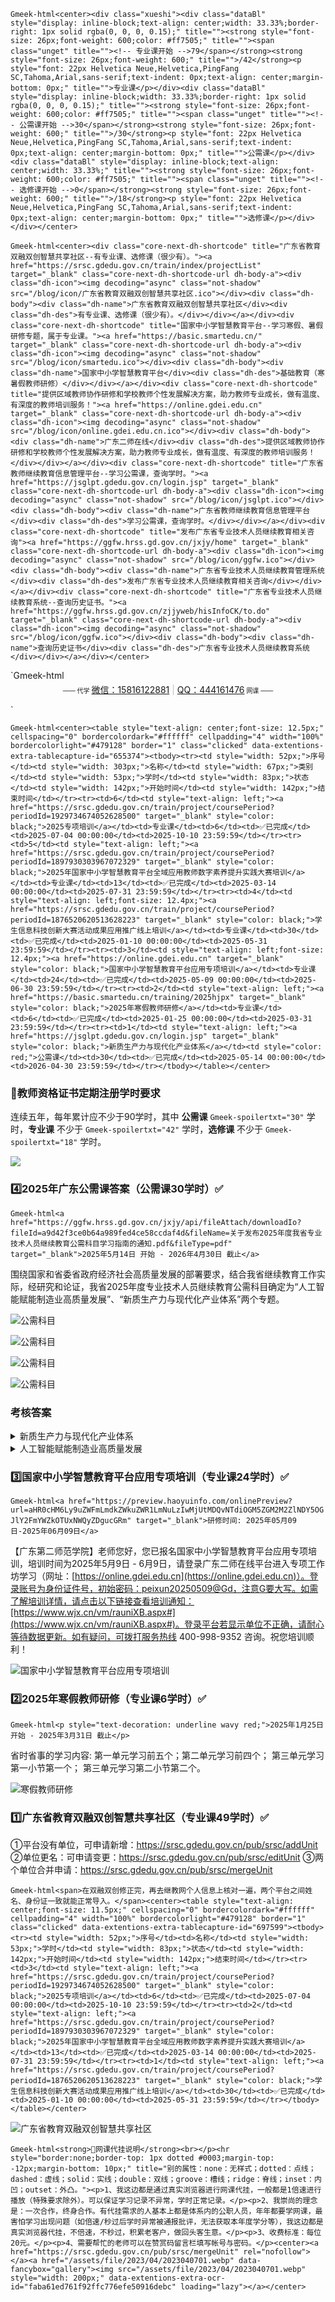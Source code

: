 `Gmeek-html<center><div class="xueshi"><div class="dataBl" style="display: inline-block;text-align: center;width: 33.33%;border-right: 1px solid rgba(0, 0, 0, 0.15);" title=""><strong style="font-size: 26px;font-weight: 600;color: #ff7505;" title=""><span class="unget" title=""><!-- 专业课开始 -->79</span></strong><strong style="font-size: 26px;font-weight: 600;" title="">/42</strong><p style="font: 22px Helvetica Neue,Helvetica,PingFang SC,Tahoma,Arial,sans-serif;text-indent: 0px;text-align: center;margin-bottom: 0px;" title="">专业课</p></div><div class="dataBl" style="display: inline-block;width: 33.33%;border-right: 1px solid rgba(0, 0, 0, 0.15);" title=""><strong style="font-size: 26px;font-weight: 600;color: #ff7505;" title=""><span class="unget" title=""><!-- 公需课开始 -->30</span></strong><strong style="font-size: 26px;font-weight: 600;" title="">/30</strong><p style="font: 22px Helvetica Neue,Helvetica,PingFang SC,Tahoma,Arial,sans-serif;text-indent: 0px;text-align: center;margin-bottom: 0px;" title="">公需课</p></div><div class="dataBl" style="display: inline-block;text-align: center;width: 33.33%;" title=""><strong style="font-size: 26px;font-weight: 600;color: #ff7505;" title=""><span class="unget" title=""><!-- 选修课开始 -->0</span></strong><strong style="font-size: 26px;font-weight: 600;" title="">/18</strong><p style="font: 22px Helvetica Neue,Helvetica,PingFang SC,Tahoma,Arial,sans-serif;text-indent: 0px;text-align: center;margin-bottom: 0px;" title="">选修课</p></div></div></center>`

`Gmeek-html<center><div class="core-next-dh-shortcode" title="广东省教育双融双创智慧共享社区--有专业课、选修课（很少有）。"><a href="https://srsc.gdedu.gov.cn/train/index/projectList" target="_blank" class="core-next-dh-shortcode-url dh-body-a"><div class="dh-icon"><img decoding="async" class="not-shadow" src="/blog/icon/广东省教育双融双创智慧共享社区.ico"></div><div class="dh-body"><div class="dh-name">广东省教育双融双创智慧共享社区</div><div class="dh-des">有专业课、选修课（很少有）。</div></div></a></div><div class="core-next-dh-shortcode" title="国家中小学智慧教育平台--学习寒假、暑假研修专题，属于专业课。"><a href="https://basic.smartedu.cn/" target="_blank" class="core-next-dh-shortcode-url dh-body-a"><div class="dh-icon"><img decoding="async" class="not-shadow" src="/blog/icon/smartedu.ico"></div><div class="dh-body"><div class="dh-name">国家中小学智慧教育平台</div><div class="dh-des">基础教育（寒暑假教师研修）</div></div></a></div><div class="core-next-dh-shortcode" title="提供区域教师协作研修和学校教师个性发展解决方案，助力教师专业成长，做有温度、有深度的教师培训服务！"><a href="https://online.gdei.edu.cn" target="_blank" class="core-next-dh-shortcode-url dh-body-a"><div class="dh-icon"><img decoding="async" class="not-shadow" src="/blog/icon/online.gdei.edu.cn.ico"></div><div class="dh-body"><div class="dh-name">广东二师在线</div><div class="dh-des">提供区域教师协作研修和学校教师个性发展解决方案，助力教师专业成长，做有温度、有深度的教师培训服务！</div></div></a></div><div class="core-next-dh-shortcode" title="广东省教师继续教育信息管理平台--学习公需课，查询学时。"><a href="https://jsglpt.gdedu.gov.cn/login.jsp" target="_blank" class="core-next-dh-shortcode-url dh-body-a"><div class="dh-icon"><img decoding="async" class="not-shadow" src="/blog/icon/jsglpt.ico"></div><div class="dh-body"><div class="dh-name">广东省教师继续教育信息管理平台</div><div class="dh-des">学习公需课，查询学时。</div></div></a></div><div class="core-next-dh-shortcode" title="发布广东省专业技术人员继续教育相关咨询"><a href="https://ggfw.hrss.gd.gov.cn/jxjy/home" target="_blank" class="core-next-dh-shortcode-url dh-body-a"><div class="dh-icon"><img decoding="async" class="not-shadow" src="/blog/icon/ggfw.ico"></div><div class="dh-body"><div class="dh-name">广东省专业技术人员继续教育管理系统</div><div class="dh-des">发布广东省专业技术人员继续教育相关咨询</div></div></a></div><div class="core-next-dh-shortcode" title="广东省专业技术人员继续教育系统--查询历史证书。"><a href="https://ggfw.hrss.gd.gov.cn/zjjyweb/hisInfoCK/to.do" target="_blank" class="core-next-dh-shortcode-url dh-body-a"><div class="dh-icon"><img decoding="async" class="not-shadow" src="/blog/icon/ggfw.ico"></div><div class="dh-body"><div class="dh-name">查询历史证书</div><div class="dh-des">广东省专业技术人员继续教育系统</div></div></a></div></center>`

`Gmeek-html<center style="margin-top: -10px;">    <span style="font-size: 10px;">—— 代学   </span><span style="color: #bdbcba;font-size: 14px;padding-top: -10px;"><a href="/assets2/file/2022/12/2022120205.webp" data-fancybox="gallery" data-caption="微信：15816122881" title="微信：15816122881">微信：15816122881</a> | <a href="/assets/file/2023/04/2023040702.webp" data-fancybox="gallery" data-caption="QQ：444161476" title="QQ：444161476">QQ：444161476</a></span><span style="font-size: 10px;"> 网课 ——</span><br>
</center>`

`Gmeek-html<center><table style="text-align: center;font-size: 12.5px;" cellspacing="0" bordercolordark="#ffffff" cellpadding="4" width="100%" bordercolorlight="#479128" border="1" class="clicked" data-extentions-extra-tablecapture-id="655374"><tbody><tr><td style="width: 52px;">序号</td><td style="width: 303px;">名称</td><td style="width: 67px;">类别</td><td style="width: 53px;">学时</td><td style="width: 83px;">状态</td><td style="width: 142px;">开始时间</td><td style="width: 142px;">结束时间</td></tr><tr><td>6</td><td style="text-align: left;"><a href="https://srsc.gdedu.gov.cn/train/project/coursePeriod?periodId=1929734674052628500" target="_blank" style="color: black;">2025专项培训</a></td><td>专业课</td><td>6</td><td>✅已完成</td><td>2025-07-04 00:00:00</td><td>2025-10-10 23:59:59</td></tr><tr><td>5</td><td style="text-align: left;"><a href="https://srsc.gdedu.gov.cn/train/project/coursePeriod?periodId=1897930303967072329" target="_blank" style="color: black;">2025年国家中小学智慧教育平台全域应用教师数字素养提升实践大赛培训</a></td><td>专业课</td><td>13</td><td>✅已完成</td><td>2025-03-14 00:00:00</td><td>2025-07-31 23:59:59</td></tr><tr><td>4</td><td style="text-align: left;font-size: 12.4px;"><a href="https://srsc.gdedu.gov.cn/train/project/coursePeriod?periodId=1876520620513628223" target="_blank" style="color: black;">学生信息科技创新大赛活动成果应用推广线上培训</a></td><td>专业课</td><td>30</td><td>✅已完成</td><td>2025-01-10 00:00:00</td><td>2025-05-31 23:59:59</td></tr><tr><td>3</td><td style="text-align: left;font-size: 12.4px;"><a href="https://online.gdei.edu.cn" target="_blank" style="color: black;">国家中小学智慧教育平台应用专项培训</a></td><td>专业课</td><td>24</td><td>✅已完成</td><td>2025-05-09 00:00:00</td><td>2025-06-30 23:59:59</td></tr><tr><td>2</td><td style="text-align: left;"><a href="https://basic.smartedu.cn/training/2025hjpx" target="_blank" style="color: black;">2025年寒假教师研修</a></td><td>专业课</td><td>6</td><td>✅已完成</td><td>2025-01-25 00:00:00</td><td>2025-03-31 23:59:59</td></tr><tr><td>1</td><td style="text-align: left;"><a href="https://jsglpt.gdedu.gov.cn/login.jsp" target="_blank" style="color: black;">新质生产力与现代化产业体系</a></td><td style="color: red;">公需课</td><td>30</td><td>✅已完成</td><td>2025-05-14 00:00:00</td><td>2026-04-30 23:59:59</td></tr></tbody></table></center>`

### 💠教师资格证书定期注册学时要求

连续五年，每年累计应不少于90学时，其中 **公需课** `Gmeek-spoilertxt="30"` 学时，**专业课** 不少于 `Gmeek-spoilertxt="42"` 学时，**选修课** 不少于 `Gmeek-spoilertxt="18"` 学时。

![](/assets1/继续教育/定期注册.webp)

### 4️⃣2025年广东公需课答案（公需课30学时）✅

`Gmeek-html<a href="https://ggfw.hrss.gd.gov.cn/jxjy/api/fileAttach/downloadIo?fileId=a9d42f3ce0b64a989fed4ce58ccdaf4d&fileName=关于发布2025年度我省专业技术人员继续教育公需科目学习指南的通知.pdf&fileType=pdf" target="_blank">2025年5月14日 开始 - 2026年4月30日 截止</a>`

围绕国家和省委省政府经济社会高质量发展的部署要求，结合我省继续教育工作实际，经研究和论证，我省2025年度专业技术人员继续教育公需科目确定为“人工智能赋能制造业高质量发展”、“新质生产力与现代化产业体系”两个专题。

![公需科目](/assets/file/2023/05/2023050801.webp)

![公需科目](/assets/file/2023/05/2023050805.webp)

![公需科目](/assets1/继续教育/公需课1.webp)

![公需科目](/assets1/继续教育/公需课2.webp)

### 考核答案

<details>
<summary>新质生产力与现代化产业体系</summary>

B, D, A, D, A, B, B, A, B, A,
ABC, ABCD, ABCDE, ABC,ACD,
ABC, ABC, ABC, ABD, ABDE,
A, A, A, A, B, B, B, A, A, B

</details>

<details>
<summary>人工智能赋能制造业高质量发展</summary>

C, D, B, B, B,B, C, B, C, B,
ABC, ABCD, ABD, ABC, ABCD,
ABC, AB, ACD, ABC, ABCD,
A, A, B, B, B, B, A, A, A, A

</details>

### 3️⃣国家中小学智慧教育平台应用专项培训（专业课24学时）✅

`Gmeek-html<a href="https://preview.haoyuinfo.com/onlinePreview?url=aHR0cHM6Ly9uZWFmLmdkZWkuZWR1LmNuLzIwMjUtMDQvNTdiOGM5ZGM2M2ZlNDY5OGJlY2FmYWZkOTUxNWQyZDgucGRm" target="_blank">研修时间: 2025年05月09日-2025年06月09日</a>`

【广东第二师范学院】老师您好，您已报名国家中小学智慧教育平台应用专项培训，培训时间为2025年5月9日 - 6月9日，请登录广东二师在线平台进入专项工作坊学习（网址：[https://online.gdei.edu.cn](https://online.gdei.edu.cn)）。登录账号为身份证件号，初始密码：peixun20250509@Gd，注意G要大写。如需了解培训详情，请点击以下链接查看培训通知：[https://www.wjx.cn/vm/rauniXB.aspx#](https://www.wjx.cn/vm/rauniXB.aspx#)。登录平台若显示单位不正确，请耐心等待数据更新。如有疑问，可拨打服务热线 400-998-9352 咨询。祝您培训顺利！

![国家中小学智慧教育平台应用专项培训](/assets1/继续教育/国家中小学智慧教育平台应用专项培训.webp)

### 2️⃣2025年寒假教师研修（专业课6学时）✅

`Gmeek-html<p style="text-decoration: underline wavy red;">2025年1月25日 开始 - 2025年3月31日 截止</p>`

省时省事的学习内容: 第一单元学习前五个；第二单元学习前四个； 第三单元学习第一小节第一个； 第三单元学习第二小节第二个。

![寒假教师研修](/assets1/继续教育/寒假研修.webp)

### 1️⃣广东省教育双融双创智慧共享社区（专业课49学时）✅

①平台没有单位，可申请新增：https://srsc.gdedu.gov.cn/pub/srsc/addUnit
②单位更名：可申请变更：https://srsc.gdedu.gov.cn/pub/srsc/editUnit
③两个单位合并申请：https://srsc.gdedu.gov.cn/pub/srsc/mergeUnit

`Gmeek-html<span>在双融双创修正完，再去继教网个人信息上核对一遍，两个平台之间姓名、身份证一致就能正常导入。</span><center><table style="text-align: center;font-size: 11.5px;" cellspacing="0" bordercolordark="#ffffff" cellpadding="4" width="100%" bordercolorlight="#479128" border="1" class="clicked" data-extentions-extra-tablecapture-id="697599"><tbody><tr><td style="width: 52px;">序号</td><td>名称</td><td style="width: 53px;">学时</td><td style="width: 83px;">状态</td><td style="width: 142px;">开始时间</td><td style="width: 142px;">结束时间</td></tr><tr><td>3</td><td style="text-align: left;"><a href="https://srsc.gdedu.gov.cn/train/project/coursePeriod?periodId=1929734674052628500" target="_blank" style="color: black;">2025专项培训</a></td><td>6</td><td>✅已完成</td><td>2025-07-04 00:00:00</td><td>2025-10-10 23:59:59</td></tr><tr><td>2</td><td style="text-align: left;"><a href="https://srsc.gdedu.gov.cn/train/project/coursePeriod?periodId=1897930303967072329" target="_blank" style="color: black;">2025年国家中小学智慧教育平台全域应用教师数字素养提升实践大赛培训</a></td><td>13</td><td>✅已完成</td><td>2025-03-14 00:00:00</td><td>2025-07-31 23:59:59</td></tr><tr><td>1</td><td style="text-align: left;"><a href="https://srsc.gdedu.gov.cn/train/project/coursePeriod?periodId=1876520620513628223" target="_blank" style="color: black;">学生信息科技创新大赛活动成果应用推广线上培训</a></td><td>30</td><td>✅已完成</td><td>2025-01-10 00:00:00</td><td>2025-05-31 23:59:59</td></tr></tbody></table></center>`

![广东省教育双融双创智慧共享社区](/assets1/继续教育/双融双创.webp)

`Gmeek-html<strong>💠网课代挂说明</strong><br></p><hr style="border:none;border-top: 1px dotted #0003;margin-top: -12px;margin-bottom: 10px;" title="别的属性：none：无样式；dotted：点线；dashed：虚线；solid：实线；double：双线；groove：槽线；ridge：脊线；inset：内凹；outset：外凸。"><p>1、我这边都是通过真实浏览器进行网课代挂，一般都是1倍速进行播放（特殊要求除外）。可以保证学习记录不异常，学时正常记录。</p><p>2、我崇尚的理念是：一次合作，终身合作。有代挂需求的人基本上都是体系内的公职人员，年年都要学网课，最害怕学习出现问题（如倍速/秒过后学时异常被通报批评，无法获取本年度学分等），我这边都是真实浏览器代挂，不倍速，不秒过，积累老客户，做回头客生意。</p><p>3、收费标准：每位20元。</p><p>4、需要帮忙的老师可以在赞赏码留言栏填写帐号与密码。</p><center><a href="https://srsc.gdedu.gov.cn/pub/srsc/mergeUnit" rel="nofollow"></a><a href="/assets/file/2023/04/2023040701.webp" data-fancybox="gallery"><img src="/assets/file/2023/04/2023040701.webp" style="width: 200px;" data-extentions-extra-ocr-id="faba61ed761f92ffc776efe50916debc" loading="lazy"></a></center>`